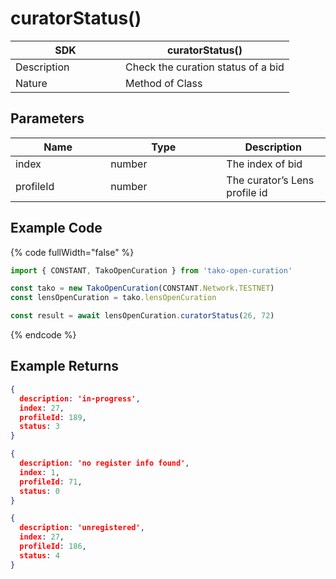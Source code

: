 # curatorStatus()

<table><thead><tr><th width="160">SDK</th><th>curatorStatus()</th></tr></thead><tbody><tr><td>Description</td><td>Check the curation status of a bid</td></tr><tr><td>Nature</td><td>Method of Class</td></tr></tbody></table>

## Parameters

<table><thead><tr><th width="136.33333333333331">Name</th><th width="169">Type</th><th>Description</th></tr></thead><tbody><tr><td>index</td><td>number</td><td>The index of bid</td></tr><tr><td>profileId</td><td>number</td><td>The curator’s Lens profile id</td></tr></tbody></table>

## Example Code

{% code fullWidth="false" %}
```typescript
import { CONSTANT, TakoOpenCuration } from 'tako-open-curation'

const tako = new TakoOpenCuration(CONSTANT.Network.TESTNET)
const lensOpenCuration = tako.lensOpenCuration

const result = await lensOpenCuration.curatorStatus(26, 72)
```
{% endcode %}

## Example Returns

```json
{ 
  description: 'in-progress',
  index: 27,
  profileId: 189,
  status: 3
}
```

```json
{
  description: 'no register info found',
  index: 1,
  profileId: 71,
  status: 0
}
```

```json
{
  description: 'unregistered',
  index: 27,
  profileId: 186,
  status: 4
}
```
